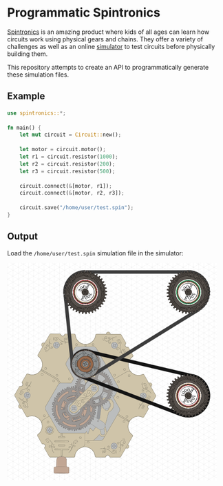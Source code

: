 # Programmatic Spintronics

[Spintronics](https://upperstory.com/en/spintronics/) is an amazing product where kids of all ages can learn how circuits work using physical gears and chains. They offer a variety of challenges as well as an online [simulator](https://simulator.spintronics.com/) to test circuits before physically building them.

This repository attempts to create an API to programmatically generate these simulation files.

## Example

```rust
use spintronics::*;

fn main() {
    let mut circuit = Circuit::new();
 
    let motor = circuit.motor();
    let r1 = circuit.resistor(1000);
    let r2 = circuit.resistor(200);
    let r3 = circuit.resistor(500);

    circuit.connect(&[motor, r1]);
    circuit.connect(&[motor, r2, r3]);

    circuit.save("/home/user/test.spin");
}
```

## Output

Load the `/home/user/test.spin` simulation file in the simulator:

![pic](./docs/example1.png)
